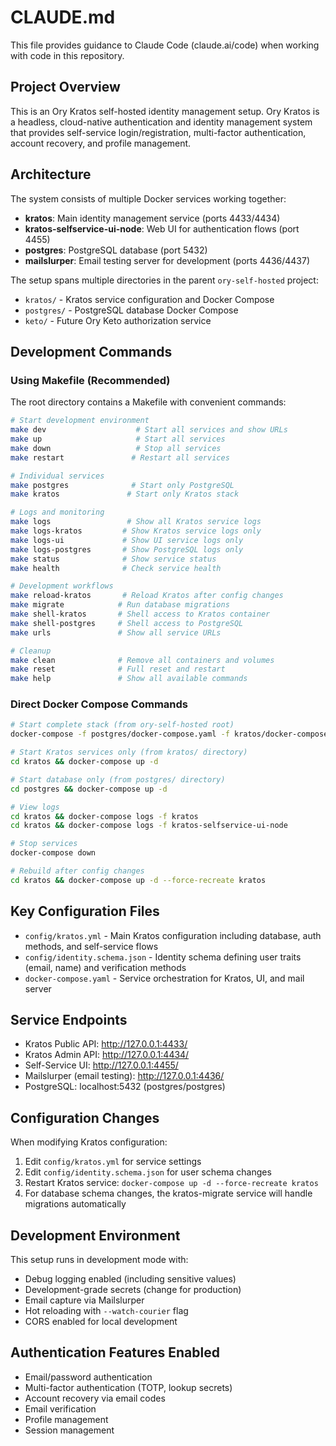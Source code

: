 # CLAUDE.md

This file provides guidance to Claude Code (claude.ai/code) when working with code in this repository.

## Project Overview

This is an Ory Kratos self-hosted identity management setup. Ory Kratos is a headless, cloud-native authentication and identity management system that provides self-service login/registration, multi-factor authentication, account recovery, and profile management.

## Architecture

The system consists of multiple Docker services working together:

- **kratos**: Main identity management service (ports 4433/4434)
- **kratos-selfservice-ui-node**: Web UI for authentication flows (port 4455)
- **postgres**: PostgreSQL database (port 5432)
- **mailslurper**: Email testing server for development (ports 4436/4437)

The setup spans multiple directories in the parent `ory-self-hosted` project:
- `kratos/` - Kratos service configuration and Docker Compose
- `postgres/` - PostgreSQL database Docker Compose
- `keto/` - Future Ory Keto authorization service

## Development Commands

### Using Makefile (Recommended)

The root directory contains a Makefile with convenient commands:

```bash
# Start development environment
make dev                    # Start all services and show URLs
make up                     # Start all services
make down                   # Stop all services
make restart               # Restart all services

# Individual services
make postgres              # Start only PostgreSQL
make kratos               # Start only Kratos stack

# Logs and monitoring
make logs                 # Show all Kratos service logs
make logs-kratos         # Show Kratos service logs only
make logs-ui             # Show UI service logs only
make logs-postgres       # Show PostgreSQL logs only
make status              # Show service status
make health              # Check service health

# Development workflows
make reload-kratos       # Reload Kratos after config changes
make migrate            # Run database migrations
make shell-kratos       # Shell access to Kratos container
make shell-postgres     # Shell access to PostgreSQL
make urls               # Show all service URLs

# Cleanup
make clean              # Remove all containers and volumes
make reset              # Full reset and restart
make help               # Show all available commands
```

### Direct Docker Compose Commands

```bash
# Start complete stack (from ory-self-hosted root)
docker-compose -f postgres/docker-compose.yaml -f kratos/docker-compose.yaml up -d

# Start Kratos services only (from kratos/ directory)
cd kratos && docker-compose up -d

# Start database only (from postgres/ directory)
cd postgres && docker-compose up -d

# View logs
cd kratos && docker-compose logs -f kratos
cd kratos && docker-compose logs -f kratos-selfservice-ui-node

# Stop services
docker-compose down

# Rebuild after config changes
cd kratos && docker-compose up -d --force-recreate kratos
```

## Key Configuration Files

- `config/kratos.yml` - Main Kratos configuration including database, auth methods, and self-service flows
- `config/identity.schema.json` - Identity schema defining user traits (email, name) and verification methods
- `docker-compose.yaml` - Service orchestration for Kratos, UI, and mail server

## Service Endpoints

- Kratos Public API: http://127.0.0.1:4433/
- Kratos Admin API: http://127.0.0.1:4434/
- Self-Service UI: http://127.0.0.1:4455/
- Mailslurper (email testing): http://127.0.0.1:4436/
- PostgreSQL: localhost:5432 (postgres/postgres)

## Configuration Changes

When modifying Kratos configuration:

1. Edit `config/kratos.yml` for service settings
2. Edit `config/identity.schema.json` for user schema changes
3. Restart Kratos service: `docker-compose up -d --force-recreate kratos`
4. For database schema changes, the kratos-migrate service will handle migrations automatically

## Development Environment

This setup runs in development mode with:
- Debug logging enabled (including sensitive values)
- Development-grade secrets (change for production)
- Email capture via Mailslurper
- Hot reloading with `--watch-courier` flag
- CORS enabled for local development

## Authentication Features Enabled

- Email/password authentication
- Multi-factor authentication (TOTP, lookup secrets)
- Account recovery via email codes
- Email verification
- Profile management
- Session management